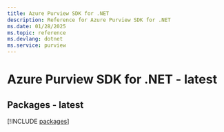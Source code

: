 ```yaml
---
title: Azure Purview SDK for .NET
description: Reference for Azure Purview SDK for .NET
ms.date: 01/28/2025
ms.topic: reference
ms.devlang: dotnet
ms.service: purview
---
```

# Azure Purview SDK for .NET - latest
## Packages - latest
[!INCLUDE [packages](purview-index.md)]